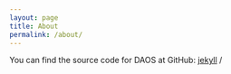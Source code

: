 ```yaml
---
layout: page
title: About
permalink: /about/
---
```


You can find the source code for DAOS at GitHub:
[jekyll][daos-organization] /


[daos-organization]: https://github.com/daos-stack
